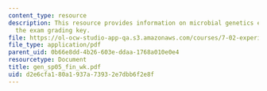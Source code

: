 ```yaml
---
content_type: resource
description: This resource provides information on microbial genetics exam along with
  the exam grading key.
file: https://ol-ocw-studio-app-qa.s3.amazonaws.com/courses/7-02-experimental-biology-communication-spring-2005/d2e6cfa180a1937a73932e7dbb6f2e8f_gen_sp05_fin_wk.pdf
file_type: application/pdf
parent_uid: 0b66e8dd-4b26-603e-ddaa-1768a010e0e4
resourcetype: Document
title: gen_sp05_fin_wk.pdf
uid: d2e6cfa1-80a1-937a-7393-2e7dbb6f2e8f
---
```

